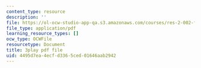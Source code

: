 ```yaml
---
content_type: resource
description: ''
file: https://ol-ocw-studio-app-qa.s3.amazonaws.com/courses/res-2-002-finite-element-procedures-for-solids-and-structures-spring-2010/4495d7ea4ecfd3365ced01646aab2942_pSdxdfBnu0I.pdf
file_type: application/pdf
learning_resource_types: []
ocw_type: OCWFile
resourcetype: Document
title: 3play pdf file
uid: 4495d7ea-4ecf-d336-5ced-01646aab2942
---
```

